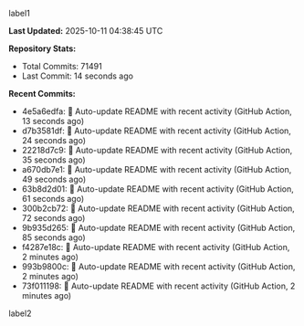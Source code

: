 
label1 
<!-- ACTIVITY_START -->
**Last Updated:** 2025-10-11 04:38:45 UTC

**Repository Stats:**
- Total Commits: 71491
- Last Commit: 14 seconds ago

**Recent Commits:**
- 4e5a6edfa: 🤖 Auto-update README with recent activity (GitHub Action, 13 seconds ago)
- d7b3581df: 🤖 Auto-update README with recent activity (GitHub Action, 24 seconds ago)
- 22218d7c9: 🤖 Auto-update README with recent activity (GitHub Action, 35 seconds ago)
- a670db7e1: 🤖 Auto-update README with recent activity (GitHub Action, 49 seconds ago)
- 63b8d2d01: 🤖 Auto-update README with recent activity (GitHub Action, 61 seconds ago)
- 300b2cb72: 🤖 Auto-update README with recent activity (GitHub Action, 72 seconds ago)
- 9b935d265: 🤖 Auto-update README with recent activity (GitHub Action, 85 seconds ago)
- f4287e18c: 🤖 Auto-update README with recent activity (GitHub Action, 2 minutes ago)
- 993b9800c: 🤖 Auto-update README with recent activity (GitHub Action, 2 minutes ago)
- 73f011198: 🤖 Auto-update README with recent activity (GitHub Action, 2 minutes ago)
<!-- ACTIVITY_END -->

label2

